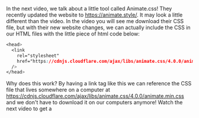 In the next video, we talk about a little tool called Animate.css! They recently updated the website to https://animate.style/.  It may look a little different than the video. In the video you will see me download their CSS file, but with their new website changes, we can actually include the CSS in our HTML files with the little piece of html code below:

```css
<head>
  <link
    rel="stylesheet"
    href="https://cdnjs.cloudflare.com/ajax/libs/animate.css/4.0.0/animate.min.css"
  />
</head>
```

Why does this work? By having a link tag like this we can reference the CSS file that lives somewhere on a computer at https://cdnjs.cloudflare.com/ajax/libs/animate.css/4.0.0/animate.min.css and we don't have to download it on our computers anymore! Watch the next video to get a